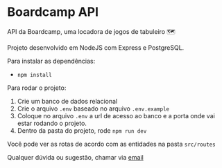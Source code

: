 # Boardcamp API
API da Boardcamp, uma locadora de jogos de tabuleiro 🗺️
 
Projeto desenvolvido em NodeJS com Express e PostgreSQL.
 
Para instalar as dependências:
 
- `npm install`
 
Para rodar o projeto:

1. Crie um banco de dados relacional
2. Crie o arquivo `.env` baseado no arquivo `.env.example`
3. Coloque no arquivo `.env` a url de acesso ao banco e a porta onde vai estar rodando o projeto.
4. Dentro da pasta do projeto, rode `npm run dev`
 
Você pode ver as rotas de acordo com as entidades na pasta `src/routes`
 
Qualquer dúvida ou sugestão, chamar via [email](mailto:larissadalimar@gmail.com)

